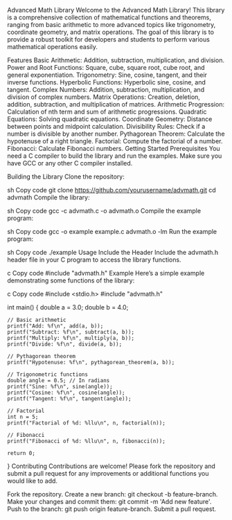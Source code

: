 Advanced Math Library
Welcome to the Advanced Math Library! This library is a comprehensive collection of mathematical functions and theorems, ranging from basic arithmetic to more advanced topics like trigonometry, coordinate geometry, and matrix operations. The goal of this library is to provide a robust toolkit for developers and students to perform various mathematical operations easily.

Features
Basic Arithmetic: Addition, subtraction, multiplication, and division.
Power and Root Functions: Square, cube, square root, cube root, and general exponentiation.
Trigonometry: Sine, cosine, tangent, and their inverse functions.
Hyperbolic Functions: Hyperbolic sine, cosine, and tangent.
Complex Numbers: Addition, subtraction, multiplication, and division of complex numbers.
Matrix Operations: Creation, deletion, addition, subtraction, and multiplication of matrices.
Arithmetic Progression: Calculation of nth term and sum of arithmetic progressions.
Quadratic Equations: Solving quadratic equations.
Coordinate Geometry: Distance between points and midpoint calculation.
Divisibility Rules: Check if a number is divisible by another number.
Pythagorean Theorem: Calculate the hypotenuse of a right triangle.
Factorial: Compute the factorial of a number.
Fibonacci: Calculate Fibonacci numbers.
Getting Started
Prerequisites
You need a C compiler to build the library and run the examples. Make sure you have GCC or any other C compiler installed.

Building the Library
Clone the repository:

sh
Copy code
git clone https://github.com/yourusername/advmath.git
cd advmath
Compile the library:

sh
Copy code
gcc -c advmath.c -o advmath.o
Compile the example program:

sh
Copy code
gcc -o example example.c advmath.o -lm
Run the example program:

sh
Copy code
./example
Usage
Include the Header
Include the advmath.h header file in your C program to access the library functions.

c
Copy code
#include "advmath.h"
Example
Here’s a simple example demonstrating some functions of the library:

c
Copy code
#include <stdio.h>
#include "advmath.h"

int main() {
    double a = 3.0;
    double b = 4.0;

    // Basic arithmetic
    printf("Add: %f\n", add(a, b));
    printf("Subtract: %f\n", subtract(a, b));
    printf("Multiply: %f\n", multiply(a, b));
    printf("Divide: %f\n", divide(a, b));

    // Pythagorean theorem
    printf("Hypotenuse: %f\n", pythagorean_theorem(a, b));

    // Trigonometric functions
    double angle = 0.5; // In radians
    printf("Sine: %f\n", sine(angle));
    printf("Cosine: %f\n", cosine(angle));
    printf("Tangent: %f\n", tangent(angle));

    // Factorial
    int n = 5;
    printf("Factorial of %d: %llu\n", n, factorial(n));

    // Fibonacci
    printf("Fibonacci of %d: %llu\n", n, fibonacci(n));

    return 0;
}
Contributing
Contributions are welcome! Please fork the repository and submit a pull request for any improvements or additional functions you would like to add.

Fork the repository.
Create a new branch: git checkout -b feature-branch.
Make your changes and commit them: git commit -m 'Add new feature'.
Push to the branch: git push origin feature-branch.
Submit a pull request.
